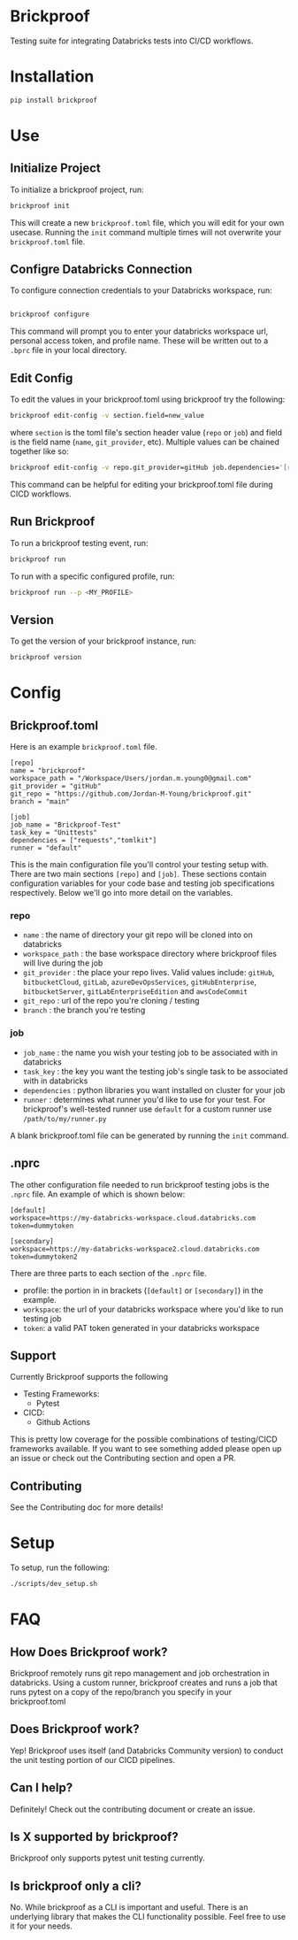 # Brickproof

Testing suite for integrating Databricks tests into CI/CD workflows.


# Installation

```sh
pip install brickproof
```

# Use

## Initialize Project

To initialize a brickproof project, run:

```sh
brickproof init
```

This will create a new `brickproof.toml` file, which you will edit for your own usecase. Running the `init` command multiple times will not overwrite your `brickproof.toml` file.


## Configre Databricks Connection

To configure connection credentials to your Databricks workspace, run:

```sh

brickproof configure

```

This command will prompt you to enter your databricks workspace url, personal access token, and profile name. These
will be written out to a `.bprc` file in your local directory. 

## Edit Config

To edit the values in your brickproof.toml using brickproof try the following:

```sh
brickproof edit-config -v section.field=new_value
```

where `section` is the toml file's section header value (`repo` or `job`) and field is the field name (`name`, `git_provider`, etc). Multiple values can be chained together like so:

```sh
brickproof edit-config -v repo.git_provider=gitHub job.dependencies='[requests,tomlkit,pydantic]'
```

This command can be helpful for editing your brickproof.toml file during CICD workflows.


## Run Brickproof

To run a brickproof testing event, run:

```sh
brickproof run
```

To run with a specific configured profile, run:

```sh
brickproof run --p <MY_PROFILE>
```

## Version

To get the version of your brickproof instance, run:

```sh
brickproof version

```


# Config

## Brickproof.toml

Here is an example `brickproof.toml` file. 

```
[repo]
name = "brickproof"
workspace_path = "/Workspace/Users/jordan.m.young0@gmail.com"
git_provider = "gitHub"
git_repo = "https://github.com/Jordan-M-Young/brickproof.git"
branch = "main"

[job]
job_name = "Brickproof-Test"
task_key = "Unittests"
dependencies = ["requests","tomlkit"]
runner = "default"
```
This is the main configuration file you'll control your testing setup with.
There are two main sections `[repo]` and `[job]`. These sections contain configuration variables for your code base and 
testing job specifications respectively. Below we'll go into more detail on the variables.

### repo

- `name` : the name of directory your git repo will be cloned into on databricks
- `workspace_path` : the base workspace directory where brickproof files will live during the job
- `git_provider` : the place your repo lives. Valid values include: `gitHub`, `bitbucketCloud`, `gitLab`, `azureDevOpsServices`, `gitHubEnterprise`, `bitbucketServer`, `gitLabEnterpriseEdition` and `awsCodeCommit`
- `git_repo` : url of the repo you're cloning / testing
- `branch` : the branch you're testing

### job

- `job_name` : the name you wish your testing job to be associated with in databricks
- `task_key` : the key you want the testing job's single task to be associated with in databricks
- `dependencies` : python libraries you want installed on cluster for your job
- `runner` : determines what runner you'd like to use for your test. For brickproof's well-tested runner use `default` for a custom runner use `/path/to/my/runner.py`

A blank brickproof.toml file can be generated by running the `init` command.

## .nprc

The other configuration file needed to run brickproof testing jobs is the `.nprc` file. An example of which is shown below:

```
[default]
workspace=https://my-databricks-workspace.cloud.databricks.com
token=dummytoken

[secondary]
workspace=https://my-databricks-workspace2.cloud.databricks.com
token=dummytoken2
```

There are three parts to each section of the `.nprc` file. 

- profile: the portion in in brackets (`[default]` or `[secondary]`) in the example.
- `workspace`: the url of your databricks workspace where you'd like to run testing job
- `token`: a valid PAT token generated in your databricks workspace


## Support

Currently Brickproof supports the following

- Testing Frameworks:
    - Pytest
- CICD:
    - Github Actions

This is pretty low coverage for the possible combinations of testing/CICD frameworks available. If you want to see something added please open up an issue or check out the Contributing section and open a PR.


## Contributing

See the Contributing doc for more details!


# Setup 

To setup, run the following:

```sh
./scripts/dev_setup.sh
```



# FAQ

## How Does Brickproof work?

Brickproof remotely runs git repo management and job orchestration in databricks. Using a custom runner, brickproof creates and runs a job that runs pytest on a copy of the repo/branch you specify in your brickproof.toml

## Does Brickproof work?

Yep! Brickproof uses itself (and Databricks Community version) to conduct the unit testing portion of our CICD pipelines.

## Can I help?

Definitely! Check out the contributing document or create an issue.

## Is X supported by brickproof?

Brickproof only supports pytest unit testing currently.

## Is brickproof only a cli?

No. While brickproof as a CLI is important and useful. There is an underlying library that makes the CLI functionality possible. Feel free to use it for your needs.

